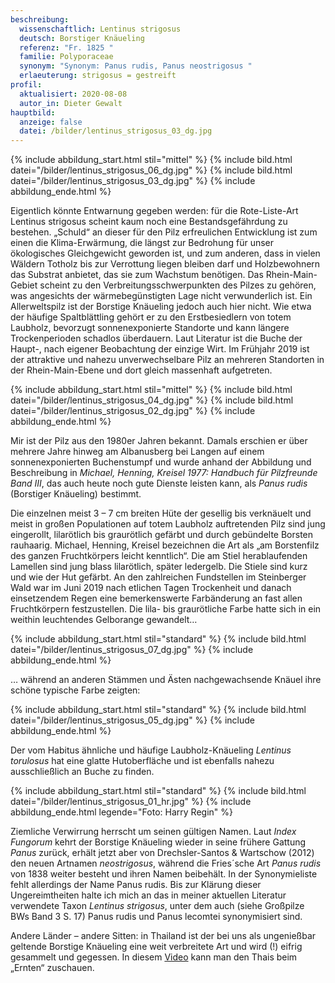 ```yaml
---
beschreibung:
  wissenschaftlich: Lentinus strigosus
  deutsch: Borstiger Knäueling
  referenz: "Fr. 1825 "
  familie: Polyporaceae
  synonym: "Synonym: Panus rudis, Panus neostrigosus "
  erlaeuterung: strigosus = gestreift
profil:
  aktualisiert: 2020-08-08
  autor_in: Dieter Gewalt
hauptbild:
  anzeige: false
  datei: /bilder/lentinus_strigosus_03_dg.jpg
---
```

{% include abbildung_start.html stil="mittel" %}
{% include bild.html datei="/bilder/lentinus_strigosus_06_dg.jpg" %}
{% include bild.html datei="/bilder/lentinus_strigosus_03_dg.jpg" %}
{% include abbildung_ende.html %}

Eigentlich könnte Entwarnung gegeben werden: für die Rote-Liste-Art Lentinus strigosus scheint kaum noch eine Bestandsgefährdung zu bestehen. „Schuld“ an dieser für den Pilz erfreulichen Entwicklung ist zum einen die Klima-Erwärmung, die längst zur Bedrohung für unser ökologisches Gleichgewicht geworden ist, und zum anderen, dass in vielen Wäldern Totholz bis zur Verrottung liegen bleiben darf und Holzbewohnern das Substrat anbietet, das sie zum Wachstum benötigen. Das Rhein-Main-Gebiet scheint zu den Verbreitungsschwerpunkten des Pilzes zu gehören, was angesichts der wärmebegünstigten Lage nicht verwunderlich ist. Ein Allerweltspilz ist der Borstige Knäueling jedoch auch hier nicht. Wie etwa der häufige Spaltblättling gehört er zu den Erstbesiedlern von totem Laubholz, bevorzugt sonnenexponierte Standorte und kann längere Trockenperioden schadlos überdauern. Laut Literatur ist die Buche der Haupt-, nach eigener Beobachtung der einzige Wirt. Im Frühjahr 2019 ist der attraktive und nahezu unverwechselbare Pilz an mehreren Standorten in der Rhein-Main-Ebene und dort gleich massenhaft aufgetreten.

{% include abbildung_start.html stil="mittel" %}
{% include bild.html datei="/bilder/lentinus_strigosus_04_dg.jpg" %}
{% include bild.html datei="/bilder/lentinus_strigosus_02_dg.jpg" %}
{% include abbildung_ende.html %}

Mir ist der Pilz aus den 1980er Jahren bekannt. Damals erschien er über mehrere Jahre hinweg am Albanusberg bei Langen auf einem sonnenexponierten Buchenstumpf und wurde anhand der Abbildung und Beschreibung in *Michael, Henning, Kreisel 1977: Handbuch für Pilzfreunde Band III*, das auch heute noch gute Dienste leisten kann, als *Panus rudis* (Borstiger Knäueling) bestimmt.

Die einzelnen meist 3 – 7 cm breiten Hüte der gesellig bis verknäuelt und meist in großen Populationen auf totem Laubholz auftretenden Pilz sind jung eingerollt, lilarötlich bis graurötlich gefärbt und durch gebündelte Borsten rauhaarig. Michael, Henning, Kreisel bezeichnen die Art als „am Borstenfilz des ganzen Fruchtkörpers leicht kenntlich“. Die am Stiel herablaufenden Lamellen sind jung blass lilarötlich, später ledergelb. Die Stiele sind kurz und wie der Hut gefärbt. An den zahlreichen Fundstellen im Steinberger Wald war im Juni 2019 nach etlichen Tagen Trockenheit und danach einsetzendem Regen eine bemerkenswerte Farbänderung an fast allen Fruchtkörpern festzustellen. Die lila- bis graurötliche Farbe hatte sich in ein weithin leuchtendes Gelborange gewandelt…

{% include abbildung_start.html stil="standard" %}
{% include bild.html datei="/bilder/lentinus_strigosus_07_dg.jpg" %}
{% include abbildung_ende.html %}

… während an anderen Stämmen und Ästen nachgewachsende Knäuel ihre schöne typische Farbe zeigten:

{% include abbildung_start.html stil="standard" %}
{% include bild.html datei="/bilder/lentinus_strigosus_05_dg.jpg" %}
{% include abbildung_ende.html %}

Der vom Habitus ähnliche und häufige Laubholz-Knäueling *Lentinus torulosus* hat eine glatte Hutoberfläche und ist ebenfalls nahezu ausschließlich an Buche zu finden.

{% include abbildung_start.html stil="standard" %}
{% include bild.html datei="/bilder/lentinus_strigosus_01_hr.jpg" %}
{% include abbildung_ende.html legende="Foto: Harry Regin" %}

Ziemliche Verwirrung herrscht um seinen gültigen Namen. Laut *Index Fungorum* kehrt der Borstige Knäueling wieder in seine frühere Gattung *Panus* zurück, erhält jetzt aber von Drechsler-Santos & Wartschow (2012) den neuen Artnamen *neostrigosus*, während die Fries´sche Art *Panus rudis* von 1838 weiter besteht und ihren Namen beibehält. In der Synonymieliste fehlt allerdings der Name Panus rudis. Bis zur Klärung dieser Ungereimtheiten halte ich mich an das in meiner aktuellen Literatur verwendete Taxon *Lentinus strigosus*, unter dem auch (siehe Großpilze BWs Band 3 S. 17) Panus rudis und Panus lecomtei synonymisiert sind.


Andere Länder – andere Sitten: in Thailand ist der bei uns als ungenießbar geltende Borstige Knäueling eine weit verbreitete Art und wird (!) eifrig gesammelt und gegessen. In diesem [Video](https://youtu.be/crYtKSc6yC8) kann man den Thais beim „Ernten“ zuschauen.